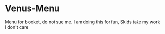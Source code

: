 # Venus-Menu
Menu for blooket, do not sue me. I am doing this for fun, Skids take my work I don't care
